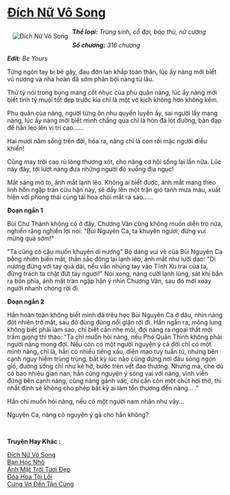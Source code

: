 <a href="https://utruyen.com/truyen/dich-nu-vo-song/17140/" title="Đích Nữ Vô Song"><h1>Đích Nữ Vô Song</h1></a><div style="display:table"><img align="right" style="float: left; padding: 10px;" src="https://utruyen.com/images/story/200x260/dich-nu-vo-song.jpg" alt="Đích Nữ Vô Song"><b><i>Thể loại:</i></b><i> Trùng sinh, cổ đại, báo thù, nữ cường</i><p></p><b><i>Số chương:</i></b><i> 316 chương</i><p></p><b><i>Edit:</i></b><i> Be Yours<p></p></i>Từng ngón tay bị bẻ gãy, đau đớn lan khắp toàn thân, lúc ấy nàng mới biết vú nương và nha hoàn đã sớm phản bội nàng từ lâu.<p></p>Thứ tỷ nói trong bụng mang cốt nhục của phu quân nàng, lúc ấy nàng mới biết tình tỷ muội tốt đẹp trước kia chỉ là một vở kịch không hơn không kém.<p></p>Phu quân của nàng, người từng ôn nhu quyến luyến ấy, sai người lấy mạng nàng, lúc ấy nàng mới biết mình chẳng qua chỉ là hòn đá lót đường, bàn đạp để hắn leo lên vị trí cao......<p></p>Hai mươi năm sống trên đời, hóa ra, nàng chỉ là con rối mặc người điều khiển!<p></p>Cũng may trời cao rủ lòng thương xót, cho nàng cơ hội sống lại lần nữa. Lúc này đây, tới lượt nàng đưa những người đó xuống địa ngục!<p></p>Mắt sáng mở to, ánh mắt lạnh lẽo. Không ai biết được, ánh mắt mang theo linh hồn ngập tràn cừu hận này, sẽ dấy lên một trận gió tanh mưa máu, xuất hiện với phong thái cùng tài hoa chói mắt ra sao……<p></p><b>Đoạn ngắn 1</b><p></p>Bùi Chư Thành không có ở đây, Chương Vân cũng không muốn diễn trò nữa, nghiến răng nghiến lợi nói: "Bùi Nguyên Ca, ta khuyên ngươi, đừng vui mừng quá sớm!"<p></p>"Ta cũng có câu muốn khuyên di nương" Bộ dáng vui vẻ của Bùi Nguyên Ca bỗng nhiên biến mất, thần sắc đông lại lạnh lẽo, ánh mắt như lưỡi dao: "Di nương đừng với tay quá dài, nếu vẫn nhúng tay vào Tĩnh Xu trai của ta, đừng trách ta chặt đứt tay ngươi!" Nói xong, nàng cười lạnh lùng, sát khí bắn ra bốn phía, ánh mắt tràn ngập hận ý nhìn Chương Vân, sau đó mới xoay người nhanh chóng rời đi.<p></p><b>Đoạn ngắn 2</b><p></p>Hắn hoàn toàn không biết mình đã trêu học Bùi Nguyên Ca ở đâu, nhìn nàng đột nhiên trở mặt, sau đó đùng đùng nổi giận rời đi. Hắn ngẩn ra, mông lung không biết phải làm sao, chỉ biết cắn nhẹ môi, đợi nàng ra ngoại thất mới trầm giọng thì thào: "Ta chỉ muốn hỏi nàng, nếu Phó Quân Thịnh không phải người nàng mong đợi. Nếu còn có một người nguyện ý cả đời chỉ có một mình nàng, chỉ là, hắn có nhiều tiếng xấu, diện mạo tuy tuấn tú, nhưng bên cạnh nguy hiểm trùng trùng, bất kỳ lúc nào cũng đứng nơi đầu sóng ngọn gió, đường sống chỉ như kẽ hở, bước trên vết đao thương. Nhưng mà, cho dù có bao nhiêu gian nan, hắn cũng nguyện ý sóng vai với nàng, vĩnh viễn đứng bên cạnh nàng, cùng nàng gánh vác, chỉ cần còn một chút hơi thở, thì nhất định sẽ không cho phép bất kỳ ai làm tổn thương đến nàng... ."<p></p>Hắn chỉ muốn hỏi nàng, nếu có một người nam nhân như vậy...<p></p>Nguyên Ca, nàng có nguyện ý gả cho hắn không?<i><p></p></i></div><p><br><b>Truyện Hay Khác :</b></p><a href="https://utruyen.com/truyen/dich-nu-vo-song/17140/" alt="Đích Nữ Vô Song">Đích Nữ Vô Song</a><br/><a href="https://utruyen.com/truyen/ban-hoc-nho/19301/" alt="Bạn Học Nhỏ">Bạn Học Nhỏ</a><br/><a href="https://github.com/quanluxury/ngontinh_top100/tree/master/19290" alt="Ánh Mặt Trời Tươi Đẹp">Ánh Mặt Trời Tươi Đẹp</a><br/><a href="https://github.com/quanluxury/ngontinh_top100/tree/master/17351" alt="Đóa Hoa Tội Lỗi">Đóa Hoa Tội Lỗi</a><br/><a href="https://www.google.sm/url?q=https%3A%2F%2Futruyen.com%2Ftruyen%2Fcung-vo-den-tan-cung%2F19169%2F" alt="Cưng Vợ Đến Tận Cùng">Cưng Vợ Đến Tận Cùng</a><br/>